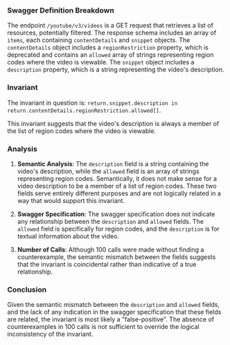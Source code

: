 ### Swagger Definition Breakdown

The endpoint `/youtube/v3/videos` is a GET request that retrieves a list of resources, potentially filtered. The response schema includes an array of `items`, each containing `contentDetails` and `snippet` objects. The `contentDetails` object includes a `regionRestriction` property, which is deprecated and contains an `allowed` array of strings representing region codes where the video is viewable. The `snippet` object includes a `description` property, which is a string representing the video's description.

### Invariant

The invariant in question is: `return.snippet.description in return.contentDetails.regionRestriction.allowed[]`.

This invariant suggests that the video's description is always a member of the list of region codes where the video is viewable.

### Analysis

1. **Semantic Analysis**: The `description` field is a string containing the video's description, while the `allowed` field is an array of strings representing region codes. Semantically, it does not make sense for a video description to be a member of a list of region codes. These two fields serve entirely different purposes and are not logically related in a way that would support this invariant.

2. **Swagger Specification**: The swagger specification does not indicate any relationship between the `description` and `allowed` fields. The `allowed` field is specifically for region codes, and the `description` is for textual information about the video.

3. **Number of Calls**: Although 100 calls were made without finding a counterexample, the semantic mismatch between the fields suggests that the invariant is coincidental rather than indicative of a true relationship.

### Conclusion

Given the semantic mismatch between the `description` and `allowed` fields, and the lack of any indication in the swagger specification that these fields are related, the invariant is most likely a "false-positive". The absence of counterexamples in 100 calls is not sufficient to override the logical inconsistency of the invariant.
